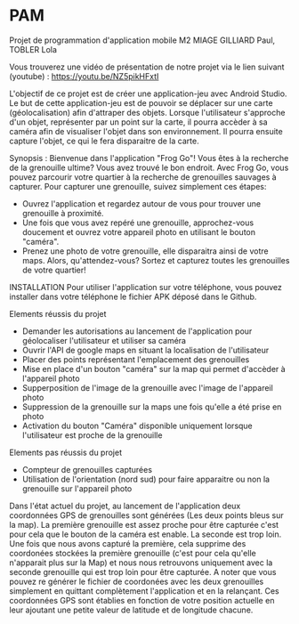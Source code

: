 # PAM
Projet de programmation d'application mobile M2 MIAGE GILLIARD Paul, TOBLER Lola

Vous trouverez une vidéo de présentation de notre projet via le lien suivant (youtube) : https://youtu.be/NZ5pikHFxtI


L'objectif de ce projet est de créer une application-jeu avec Android Studio. Le but de cette application-jeu est de pouvoir se déplacer sur une carte (géolocalisation) afin d'attraper des objets. Lorsque l'utilisateur s'approche d'un objet, représenter par un point sur la carte, il pourra accèder à sa caméra afin de visualiser l'objet dans son environnement. Il pourra ensuite capture l'objet, ce qui le fera disparaitre de la carte. 

Synopsis : 
Bienvenue dans l'application "Frog Go"!
Vous êtes à la recherche de la grenouille ultime? Vous avez trouvé le bon endroit. Avec Frog Go, vous pouvez parcourir votre quartier à la recherche de grenouilles sauvages à capturer.
Pour capturer une grenouille, suivez simplement ces étapes:
- Ouvrez l'application et regardez autour de vous pour trouver une grenouille à proximité.
- Une fois que vous avez repéré une grenouille, approchez-vous doucement et ouvrez votre appareil photo en utilisant le bouton "caméra".
- Prenez une photo de votre grenouille, elle disparaitra ainsi de votre maps.
Alors, qu'attendez-vous? Sortez et capturez toutes les grenouilles de votre quartier!


INSTALLATION
Pour utiliser l'application sur votre téléphone, vous pouvez installer dans votre téléphone le fichier APK déposé dans le Github.


Elements réussis du projet
- Demander les autorisations au lancement de l'application pour géolocaliser l'utilisateur et utiliser sa caméra
- Ouvrir l'API de google maps en situant la localisation de l'utilisateur
- Placer des points représentant l'emplacement des grenouilles
- Mise en place d'un bouton "caméra" sur la map qui permet d'accèder à l'appareil photo
- Supperposition de l'image de la grenouille avec l'image de l'appareil photo
- Suppression de la grenouille sur la maps une fois qu'elle a été prise en photo
- Activation du bouton "Caméra" disponible uniquement lorsque l'utilisateur est proche de la grenouille
 
Elements pas réussis du projet
- Compteur de grenouilles capturées
- Utilisation de l'orientation (nord sud) pour faire apparaitre ou non la grenouille sur l'appareil photo



Dans l'état actuel du projet, au lancement de l'application deux coordonnées GPS de grenouilles sont générées (Les deux points bleus sur la map). La première grenouille est assez proche pour être capturée c'est pour cela que le bouton de la caméra est enable. La seconde est trop loin. Une fois que nous avons capturé la première, cela supprime des coordonées stockées la première grenouille (c'est pour cela qu'elle n'apparait plus sur la Map) et nous nous retrouvons uniquement avec la seconde grenouille qui est trop loin pour être capturée.
A noter que vous pouvez re générer le fichier de coordonées avec les deux grenouilles simplement en quittant complètement l'application et en la relançant.
Ces coordonnées GPS sont établies en fonction de votre position actuelle en leur ajoutant une petite valeur de latitude et de longitude chacune. 
